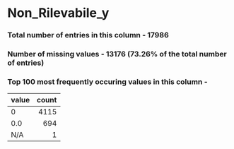 
# Non_Rilevabile_y

### Total number of entries in this column - 17986

### Number of missing values - 13176 (73.26% of the total number of entries)

### Top 100 most frequently occuring values in this column -

| value   |   count |
|:--------|--------:|
| 0       |    4115 |
| 0.0     |     694 |
| N/A     |       1 |
